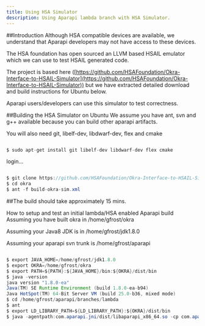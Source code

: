 ```yaml
---
title: Using HSA Simulator
description: Using Aparapi lambda branch with HSA Simulator.
---
```


##Introduction
Although HSA compatible devices are available, we understand that Aparapi developers may not have access to these devices.

The HSA foundation has open sourced an LLVM based HSAIL emulator which we can use to test HSAIL generated code.

The project is based here ([https://github.com/HSAFoundation/Okra-Interface-to-HSAIL-Simulator](https://github.com/HSAFoundation/Okra-Interface-to-HSAIL-Simulator)) but we have extracted detailed download and build instructions for Ubuntu below.

Aparapi users/developers can use this simulator to test correctness.

##Building the HSA Simulator on Ubuntu
We assume you have ant, svn and g++ available because you can build other aparapi artifacts.

You will also need git, libelf-dev, libdwarf-dev, flex and cmake

```java

$ sudo apt-get install git libelf-dev libdwarf-dev flex cmake
```

login...

```java

$ git clone https://github.com/HSAFoundation/Okra-Interface-to-HSAIL-Simulator.git okra
$ cd okra
$ ant -f build-okra-sim.xml
```

##The build should take approximately 15 mins.

How to setup and test an initial lambda/HSA enabled Aparapi build
Assuming you have built okra in /home/gfrost/okra

Assuming your Java8 JDK is in /home/gfrost/jdk1.8.0

Assuming your aparapi svn trunk is /home/gfrost/aparapi

```java

$ export JAVA_HOME=/home/gfrost/jdk1.8.0
$ export OKRA=/home/gfrost/okra
$ export PATH=${PATH}:${JAVA_HOME}/bin:${OKRA}/dist/bin
$ java -version
java version "1.8.0-ea"
Java(TM) SE Runtime Environment (build 1.8.0-ea-b94)
Java HotSpot(TM) 64-Bit Server VM (build 25.0-b36, mixed mode)
$ cd /home/gfrost/aparapi/branches/lambda
$ ant
$ export LD_LIBRARY_PATH=${LD_LIBRARY_PATH}:${OKRA}/dist/bin
$ java -agentpath:com.aparapi.jni/dist/libaparapi_x86_64.so -cp com.aparapi/dist/aparapi.jar:${OKRA}/dist/okra.jar hsailtest.Squares
```